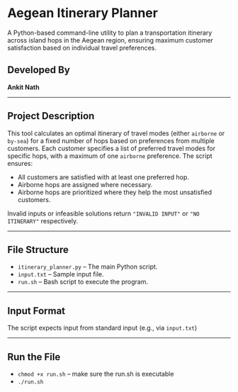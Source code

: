 # Aegean Itinerary Planner

A Python-based command-line utility to plan a transportation itinerary across island hops in the Aegean region, ensuring maximum customer satisfaction based on individual travel preferences.

## Developed By

**Ankit Nath**

---

## Project Description

This tool calculates an optimal itinerary of travel modes (either `airborne` or `by-sea`) for a fixed number of hops based on preferences from multiple customers. Each customer specifies a list of preferred travel modes for specific hops, with a maximum of one `airborne` preference. The script ensures:

- All customers are satisfied with at least one preferred hop.
- Airborne hops are assigned where necessary.
- Airborne hops are prioritized where they help the most unsatisfied customers.

Invalid inputs or infeasible solutions return `"INVALID INPUT"` or `"NO ITINERARY"` respectively.

---

## File Structure

- `itinerary_planner.py` – The main Python script.
- `input.txt` – Sample input file.
- `run.sh` – Bash script to execute the program.
---

## Input Format

The script expects input from standard input (e.g., via `input.txt`)

---
## Run the File

- `chmod +x run.sh` – make sure the run.sh is executable
- `./run.sh`
